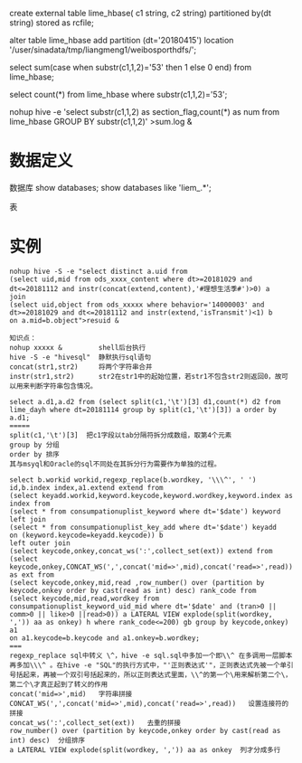 create external table lime_hbase(
c1 string,
c2 string)
partitioned by(dt string)
stored as rcfile;

alter table lime_hbase add partition (dt='20180415') location '/user/sinadata/tmp/liangmeng1/weibosporthdfs/';

select sum(case when substr(c1,1,2)='53' then 1 else 0 end)  from lime_hbase;

select count(*) from lime_hbase where substr(c1,1,2)='53';


nohup hive -e 'select substr(c1,1,2) as section_flag,count(*) as num from  lime_hbase GROUP BY substr(c1,1,2)' >sum.log &




# 数据定义

数据库
show databases;
show databases like 'liem_.*';

表




# 实例
```
nohup hive -S -e "select distinct a.uid from 
(select uid,mid from ods_xxxx_content where dt>=20181029 and dt<=20181112 and instr(concat(extend,content),'#理想生活季#')>0) a
join 
(select uid,object from ods_xxxxx where behavior='14000003' and dt>=20181029 and dt<=20181112 and instr(extend,'isTransmit')<1) b
on a.mid=b.object">resuid &

知识点：
nohup xxxxx &         shell后台执行
hive -S -e "hivesql"  静默执行sql语句
concat(str1,str2)     将两个字符串合并
instr(str1,str2)      str2在str1中的起始位置，若str1不包含str2则返回0，故可以用来判断字符串包含情况。  

```

```
select a.d1,a.d2 from (select split(c1,'\t')[3] d1,count(*) d2 from lime_dayh where dt=20181114 group by split(c1,'\t')[3]) a order by a.d1;
=====
split(c1,'\t')[3]  把c1字段以tab分隔符拆分成数组，取第4个元素
group by 分组
order by 排序
其与msyql和Oracle的sql不同处在其拆分行为需要作为单独的过程。
```

```
select b.workid workid,regexp_replace(b.wordkey, '\\\^', ' ') id,b.index index,a1.extend extend from
(select keyadd.workid,keyword.keycode,keyword.wordkey,keyword.index as index from
(select * from consumpationuplist_keyword where dt='$date') keyword
left join
(select * from consumpationuplist_key_add where dt='$date') keyadd
on (keyword.keycode=keyadd.keycode)) b
left outer join
(select keycode,onkey,concat_ws(':',collect_set(ext)) extend from
(select keycode,onkey,CONCAT_WS(',',concat('mid=>',mid),concat('read=>',read)) as ext from
(select keycode,onkey,mid,read ,row_number() over (partition by keycode,onkey order by cast(read as int) desc) rank_code from
(select keycode,mid,read,wordkey from consumpationuplist_keyword_uid_mid where dt='$date' and (tran>0 || comm>0 || like>0 ||read>0)) a LATERAL VIEW explode(split(wordkey, ',')) aa as onkey) h where rank_code<=200) gb group by keycode,onkey) a1
on a1.keycode=b.keycode and a1.onkey=b.wordkey;
===
regexp_replace sql中转义 \^，hive -e sql.sql中多加一个即\\^ 在多调用一层脚本再多加\\\^ 。在hive -e "SQL"的执行方式中，"'正则表达式'"，正则表达式先被一个单引号括起来，再被一个双引号括起来的，所以正则表达式里面，\\^的第一个\用来解析第二个\，第二个\才真正起到了转义的作用
concat('mid=>',mid)   字符串拼接
CONCAT_WS(',',concat('mid=>',mid),concat('read=>',read))   设置连接符的拼接
concat_ws(':',collect_set(ext))   去重的拼接
row_number() over (partition by keycode,onkey order by cast(read as int) desc)  分组排序
a LATERAL VIEW explode(split(wordkey, ',')) aa as onkey  列才分成多行
```














